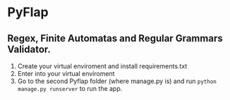 # PyFlap
## Regex, Finite Automatas and Regular Grammars Validator.

1. Create your virtual enviroment and install requirements.txt
2. Enter into your virtual enviroment
3. Go to the second Pyflap folder (where manage.py is) and run `python manage.py runserver` to run the app.
